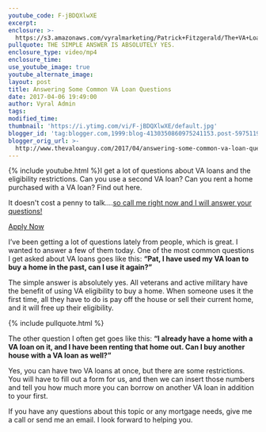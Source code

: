```yaml
---
youtube_code: F-jBDQXlwXE
excerpt:
enclosure: >-
  https://s3.amazonaws.com/vyralmarketing/Patrick+Fitzgerald/The+VA+Loan+Guy-+Can+You+Have+Two+VA+Loans+at+Once%253F.mp4
pullquote: THE SIMPLE ANSWER IS ABSOLUTELY YES.
enclosure_type: video/mp4
enclosure_time:
use_youtube_image: true
youtube_alternate_image:
layout: post
title: Answering Some Common VA Loan Questions
date: 2017-04-06 19:49:00
author: Vyral Admin
tags:
modified_time:
thumbnail: 'https://i.ytimg.com/vi/F-jBDQXlwXE/default.jpg'
blogger_id: 'tag:blogger.com,1999:blog-4130350860975241153.post-5975119033197473149'
blogger_orig_url: >-
  http://www.thevaloanguy.com/2017/04/answering-some-common-va-loan-questions.html
---
```


{% include youtube.html %}I get a lot of questions about VA loans and the eligibility restrictions. Can you use a second VA loan? Can you rent a home purchased with a VA loan? Find out here.

It doesn't cost a penny to talk….[so call me right now and I will answer your questions!](http://texas-vet-loans.com/contact/)

[Apply Now](https://preapp1003.com/id/Patrick-Fitzgerald/)

I’ve been getting a lot of questions lately from people, which is great. I wanted to answer a few of them today. One of the most common questions I get asked about VA loans goes like this: **“Pat, I have used my VA loan to buy a home in the past, can I use it again?”**

The simple answer is absolutely yes. All veterans and active military have the benefit of using VA eligibility to buy a home. When someone uses it the first time, all they have to do is pay off the house or sell their current home, and it will free up their eligibility.

{% include pullquote.html %}

The other question I often get goes like this: **“I already have a home with a VA loan on it, and I have been renting that home out. Can I buy another house with a VA loan as well?”**

Yes, you can have two VA loans at once, but there are some restrictions. You will have to fill out a form for us, and then we can insert those numbers and tell you how much more you can borrow on another VA loan in addition to your first.

If you have any questions about this topic or any mortgage needs, give me a call or send me an email. I look forward to helping you.
